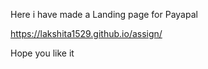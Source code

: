 Here i have made a Landing page for Payapal


https://lakshita1529.github.io/assign/

Hope you like it 
